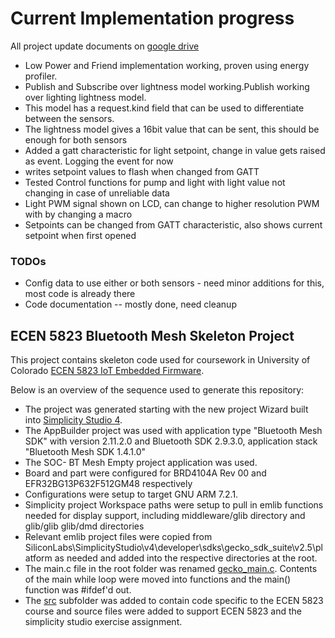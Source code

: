 # Current Implementation progress
All project update documents on [google drive](https://drive.google.com/drive/u/0/folders/1rQfYgGdwMprrHQvmEfe_ihg3yPjacLZz)

* Low Power and Friend implementation working, proven using energy profiler.
* Publish and Subscribe over lightness model working.Publish working over lighting lightness model. 
* This model has a request.kind field that can be used to differentiate between the sensors. 
* The lightness model gives a 16bit value that can be sent, this should be enough for both sensors
* Added a gatt characteristic for light setpoint, change in value gets raised as event. Logging the event for now
* writes setpoint values to flash when changed from GATT
* Tested Control functions for pump and light with light value not changing in case of unreliable data
* Light PWM signal shown on LCD, can change to higher resolution PWM with by changing a macro
* Setpoints can be changed from GATT characteristic, also shows current setpoint when first opened


### TODOs
* Config data to use either or both sensors - need minor additions for this, most code is already there
* Code documentation -- mostly done, need cleanup

## ECEN 5823 Bluetooth Mesh Skeleton Project

This project contains skeleton code used for coursework in University of Colorado [ECEN 5823 IoT Embedded Firmware](https://sites.google.com/colorado.edu/ecen5823/home).

Below is an overview of the sequence used to generate this repository:
* The project was generated starting with the new project Wizard built into [Simplicity Studio 4](https://www.silabs.com/products/development-tools/software/simplicity-studio).  
* The AppBuilder project was used with application type "Bluetooth Mesh SDK" with version 2.11.2.0 and Bluetooth SDK 2.9.3.0, application stack "Bluetooth Mesh SDK 1.4.1.0"
* The SOC- BT Mesh Empty project application was used.
* Board and part were configured for BRD4104A Rev 00 and EFR32BG13P632F512GM48 respectively
* Configurations were setup to target GNU ARM 7.2.1.
* Simplicity project Workspace paths were setup to pull in emlib functions needed for display support, including middleware/glib directory and glib/glib glib/dmd directories
* Relevant emlib project files were copied from SiliconLabs\SimplicityStudio\v4\developer\sdks\gecko_sdk_suite\v2.5\platform as needed and added into the respective directories at the root.
* The main.c file in the root folder was renamed [gecko_main.c](gecko_main.c).  Contents of the main while loop were moved into functions and the main() function was #ifdef'd out.
* The [src](src) subfolder was added to contain code specific to the ECEN 5823 course and source files were added to support ECEN 5823 and the simplicity studio exercise assignment.
